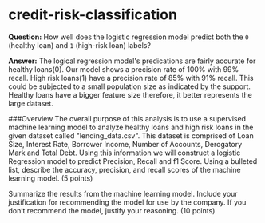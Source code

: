 # credit-risk-classification

**Question:** How well does the logistic regression model predict both the `0` (healthy loan) and `1` (high-risk loan) labels?

**Answer:** The logical regression model's predications are fairly accurate for healthy loans(0). Our model shows a precision rate of 100% with 99% recall. High risk loans(1) have a precision rate of 85% with 91% recall. This could be subjected to a small population size as indicated by the support. Healthy loans have a bigger feature size therefore, it better represents the large dataset.

###Overview
The overall purpose of this analysis is to use a supervised machine learning model to analyze healthy loans and high risk loans in the given dataset called "lending_data.csv". This dataset is comprised of Loan Size, Interest Rate, Borrower Income, Number of Accounts, Derogatory Mark and Total Debt. Using this information we will construct a logistic Regression model to predict Precision, Recall and f1 Score.
Using a bulleted list, describe the accuracy, precision, and recall scores of the machine learning model. (5 points)

Summarize the results from the machine learning model. Include your justification for recommending the model for use by the company. If you don’t recommend the model, justify your reasoning. (10 points)
